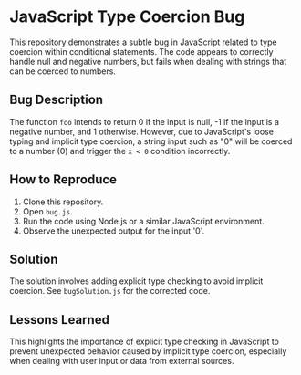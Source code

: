 # JavaScript Type Coercion Bug

This repository demonstrates a subtle bug in JavaScript related to type coercion within conditional statements.  The code appears to correctly handle null and negative numbers, but fails when dealing with strings that can be coerced to numbers.

## Bug Description
The function `foo` intends to return 0 if the input is null, -1 if the input is a negative number, and 1 otherwise. However, due to JavaScript's loose typing and implicit type coercion, a string input such as "0" will be coerced to a number (0) and trigger the `x < 0` condition incorrectly.

## How to Reproduce
1. Clone this repository.
2. Open `bug.js`.
3. Run the code using Node.js or a similar JavaScript environment.
4. Observe the unexpected output for the input '0'.

## Solution
The solution involves adding explicit type checking to avoid implicit coercion.  See `bugSolution.js` for the corrected code.

## Lessons Learned
This highlights the importance of explicit type checking in JavaScript to prevent unexpected behavior caused by implicit type coercion, especially when dealing with user input or data from external sources.